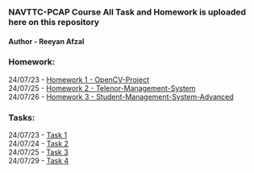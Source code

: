 ###  NAVTTC-PCAP Course All Task and Homework is uploaded here on this repository

#### Author - Reeyan Afzal

### Homework:

24/07/23 - [Homework 1 - OpenCV-Project](https://github.com/reeyan-afzal/NAVTTC_PCAP/blob/main/24_07_23-Homework1/main.py) \
24/07/25 - [Homework 2 - Telenor-Management-System](https://github.com/reeyan-afzal/NAVTTC_PCAP/blob/main/24_07_25-Homework2/main.py) \
24/07/26 - [Homework 3 - Student-Management-System-Advanced](https://github.com/reeyan-afzal/NAVTTC_PCAP/blob/main/24_07_26-Homework3/main.py)

### Tasks:

24/07/23 - [Task 1](https://github.com/reeyan-afzal/NAVTTC_PCAP/blob/main/24_07_23-Task1/main.py) \
24/07/24 - [Task 2](https://github.com/reeyan-afzal/NAVTTC_PCAP/blob/main/24_07_24-Task2/main.py) \
24/07/25 - [Task 3](https://github.com/reeyan-afzal/NAVTTC_PCAP/blob/main/24_07_25-Task3/main.py) \
24/07/29 - [Task 4](https://github.com/reeyan-afzal/NAVTTC_PCAP/blob/main/24_07_29-Task4/main.py) 